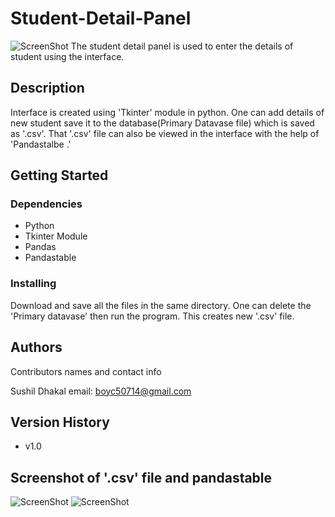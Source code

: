 # Student-Detail-Panel

![ScreenShot](/Screenshot_readme/capture.png)
The student detail panel is used to enter the details of student using the interface.

## Description
Interface is created using 'Tkinter' module in python. One can add details of new student save
it to the database(Primary Datavase file) which is saved as '.csv'. That '.csv' file can also be viewed in
the interface with the help of 'Pandastalbe .'

## Getting Started

### Dependencies

* Python
* Tkinter Module
* Pandas
* Pandastable


### Installing

Download and save all the files in the same directory. One can delete the 'Primary datavase' then run the program. This creates new '.csv' file.


## Authors

Contributors names and contact info

Sushil Dhakal
email: boyc50714@gmail.com

## Version History

* v1.0

## Screenshot of '.csv' file and pandastable
![ScreenShot](/Screenshot_readme/capture2.png)
![ScreenShot](/Screenshot_readme/capture3.png)
